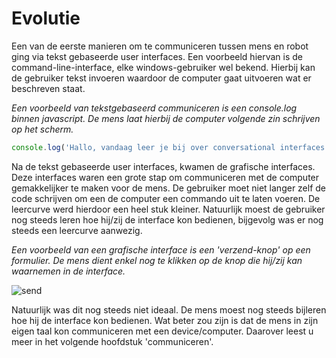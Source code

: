 # Evolutie

Een van de eerste manieren om te communiceren tussen mens en robot ging via tekst gebaseerde user interfaces. Een voorbeeld hiervan is de command-line-interface, elke windows-gebruiker wel bekend. Hierbij kan de gebruiker tekst invoeren waardoor de computer gaat uitvoeren wat er beschreven staat.

_Een voorbeeld van tekstgebaseerd communiceren is een console.log binnen javascript. De mens laat hierbij de computer volgende zin schrijven op het scherm._
```js
console.log('Hallo, vandaag leer je bij over conversational interfaces!')
```

Na de tekst gebaseerde user interfaces, kwamen de grafische interfaces. Deze interfaces waren een grote stap om communiceren met de computer gemakkelijker te maken voor de mens. De gebruiker moet niet langer zelf de code schrijven om een de computer een commando uit te laten voeren. De leercurve werd hierdoor een heel stuk kleiner. Natuurlijk moest de gebruiker nog steeds leren hoe hij/zij de interface kon bedienen, bijgevolg was er nog steeds een leercurve aanwezig.

_Een voorbeeld van een grafische interface is een 'verzend-knop' op een formulier. De mens dient enkel nog te klikken op de knop die hij/zij kan waarnemen in de interface._

![send](https://38.media.tumblr.com/fa3685536ae5eec1f70768d94b3436f8/tumblr_inline_nvdlubkMTS1tve1zn_500.gif)

Natuurlijk was dit nog steeds niet ideaal. De mens moest nog steeds bijleren hoe hij de interface kon bedienen. Wat beter zou zijn is dat de mens in zijn eigen taal kon communiceren met een device/computer. Daarover leest u meer in het volgende hoofdstuk 'communiceren'.